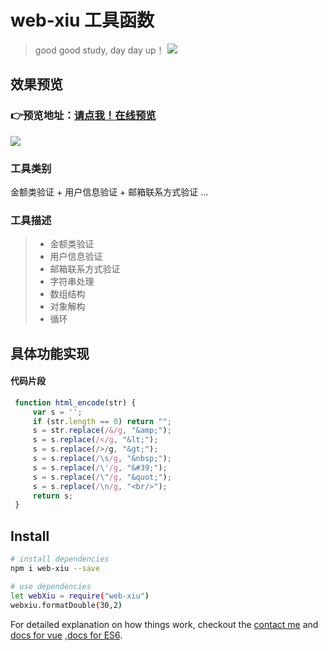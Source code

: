 # web-xiu 工具函数

> good good study, day day up！
![](https://images.pexels.com/photos/2653362/pexels-photo-2653362.jpeg?auto=compress&cs=tinysrgb&dpr=3&h=750&w=1260)<br>

## 效果预览

>
### 👉预览地址：[请点我！在线预览](https://www.npmjs.com)

![](https://images.pexels.com/photos/1634229/pexels-photo-1634229.jpeg?auto=compress&cs=tinysrgb&dpr=3&h=750&w=1260)<br>


### 工具类别

金额类验证 + 用户信息验证 + 邮箱联系方式验证 ...

### 工具描述

> * 金额类验证
> * 用户信息验证
> * 邮箱联系方式验证
> * 字符串处理
> * 数组结构
> * 对象解构
> * 循环

## 具体功能实现

#### 代码片段

``` javascript
 function html_encode(str) {
     var s = '';
     if (str.length == 0) return "";
     s = str.replace(/&/g, "&amp;");
     s = s.replace(/</g, "&lt;");
     s = s.replace(/>/g, "&gt;");
     s = s.replace(/\s/g, "&nbsp;");
     s = s.replace(/\'/g, "&#39;");
     s = s.replace(/\"/g, "&quot;");
     s = s.replace(/\n/g, "<br/>");
     return s;
 }
```


## Install

``` bash
# install dependencies
npm i web-xiu --save

# use dependencies
let webXiu = require("web-xiu")
webxiu.formatDouble(30,2)


```

For detailed explanation on how things work, checkout the [contact me](http://www.lixiuhai.com) and [docs for vue](https://cn.vuejs.org/) ,[docs for ES6](http://es6.ruanyifeng.com/).

